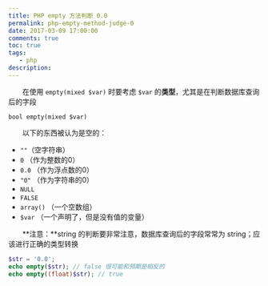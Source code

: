 ```yaml
---
title: PHP empty 方法判断 0.0
permalink: php-empty-method-judge-0
date: 2017-03-09 17:00:00
comments: true
toc: true
tags: 
   - php
description: 
---
```

&emsp;&emsp;在使用 `empty(mixed $var)` 时要考虑 `$var` 的**类型**，尤其是在判断数据库查询后的字段
<!-- more -->
```
bool empty(mixed $var) 
```

&emsp;&emsp;以下的东西被认为是空的：
- `""`（空字符串）
- `0` （作为整数的0）
- `0.0` （作为浮点数的0）
- `"0"` （作为字符串的0）
- `NULL`
- `FALSE`
- `array()` （一个空数组）
- `$var` （一个声明了，但是没有值的变量）

&emsp;&emsp;**注意：**string 的判断要非常注意，数据库查询后的字段常常为 string；应该进行正确的类型转换
``` php
$str = '0.0';
echo empty($str); // false 很可能和预期是相反的
echo empty((float)$str); // true
```
